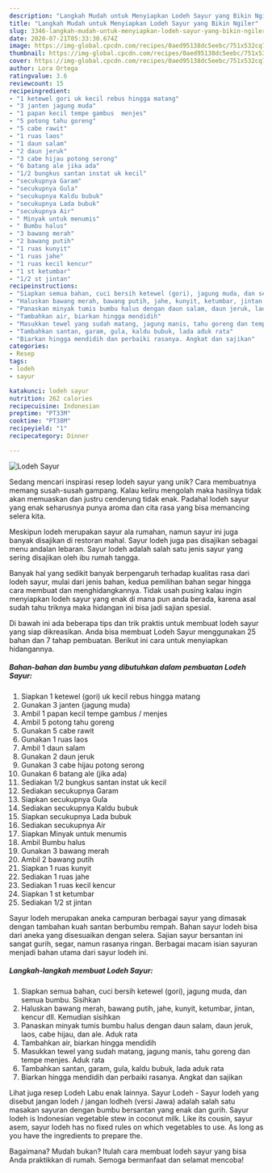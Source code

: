 ```yaml
---
description: "Langkah Mudah untuk Menyiapkan Lodeh Sayur yang Bikin Ngiler"
title: "Langkah Mudah untuk Menyiapkan Lodeh Sayur yang Bikin Ngiler"
slug: 3346-langkah-mudah-untuk-menyiapkan-lodeh-sayur-yang-bikin-ngiler
date: 2020-07-21T05:33:30.674Z
image: https://img-global.cpcdn.com/recipes/0aed95138dc5eebc/751x532cq70/lodeh-sayur-foto-resep-utama.jpg
thumbnail: https://img-global.cpcdn.com/recipes/0aed95138dc5eebc/751x532cq70/lodeh-sayur-foto-resep-utama.jpg
cover: https://img-global.cpcdn.com/recipes/0aed95138dc5eebc/751x532cq70/lodeh-sayur-foto-resep-utama.jpg
author: Lora Ortega
ratingvalue: 3.6
reviewcount: 15
recipeingredient:
- "1 ketewel gori uk kecil rebus hingga matang"
- "3 janten jagung muda"
- "1 papan kecil tempe gambus  menjes"
- "5 potong tahu goreng"
- "5 cabe rawit"
- "1 ruas laos"
- "1 daun salam"
- "2 daun jeruk"
- "3 cabe hijau potong serong"
- "6 batang ale jika ada"
- "1/2 bungkus santan instat uk kecil"
- "secukupnya Garam"
- "secukupnya Gula"
- "secukupnya Kaldu bubuk"
- "secukupnya Lada bubuk"
- "secukupnya Air"
- " Minyak untuk menumis"
- " Bumbu halus"
- "3 bawang merah"
- "2 bawang putih"
- "1 ruas kunyit"
- "1 ruas jahe"
- "1 ruas kecil kencur"
- "1 st ketumbar"
- "1/2 st jintan"
recipeinstructions:
- "Siapkan semua bahan, cuci bersih ketewel (gori), jagung muda, dan semua bumbu. Sisihkan"
- "Haluskan bawang merah, bawang putih, jahe, kunyit, ketumbar, jintan, kencur dll. Kemudian sisihkan"
- "Panaskan minyak tumis bumbu halus dengan daun salam, daun jeruk, laos, cabe hijau, dan ale. Aduk rata"
- "Tambahkan air, biarkan hingga mendidih"
- "Masukkan tewel yang sudah matang, jagung manis, tahu goreng dan tempe menjes. Aduk rata"
- "Tambahkan santan, garam, gula, kaldu bubuk, lada aduk rata"
- "Biarkan hingga mendidih dan perbaiki rasanya. Angkat dan sajikan"
categories:
- Resep
tags:
- lodeh
- sayur

katakunci: lodeh sayur 
nutrition: 262 calories
recipecuisine: Indonesian
preptime: "PT33M"
cooktime: "PT38M"
recipeyield: "1"
recipecategory: Dinner

---
```



![Lodeh Sayur](https://img-global.cpcdn.com/recipes/0aed95138dc5eebc/751x532cq70/lodeh-sayur-foto-resep-utama.jpg)

Sedang mencari inspirasi resep lodeh sayur yang unik? Cara membuatnya memang susah-susah gampang. Kalau keliru mengolah maka hasilnya tidak akan memuaskan dan justru cenderung tidak enak. Padahal lodeh sayur yang enak seharusnya punya aroma dan cita rasa yang bisa memancing selera kita.

Meskipun lodeh merupakan sayur ala rumahan, namun sayur ini juga banyak disajikan di restoran mahal. Sayur lodeh juga pas disajikan sebagai menu andalan lebaran. Sayur lodeh adalah salah satu jenis sayur yang sering disajikan oleh ibu rumah tangga.

Banyak hal yang sedikit banyak berpengaruh terhadap kualitas rasa dari lodeh sayur, mulai dari jenis bahan, kedua pemilihan bahan segar hingga cara membuat dan menghidangkannya. Tidak usah pusing kalau ingin menyiapkan lodeh sayur yang enak di mana pun anda berada, karena asal sudah tahu triknya maka hidangan ini bisa jadi sajian spesial.


Di bawah ini ada beberapa tips dan trik praktis untuk membuat lodeh sayur yang siap dikreasikan. Anda bisa membuat Lodeh Sayur menggunakan 25 bahan dan 7 tahap pembuatan. Berikut ini cara untuk menyiapkan hidangannya.

<!--inarticleads1-->

##### Bahan-bahan dan bumbu yang dibutuhkan dalam pembuatan Lodeh Sayur:

1. Siapkan 1 ketewel (gori) uk kecil rebus hingga matang
1. Gunakan 3 janten (jagung muda)
1. Ambil 1 papan kecil tempe gambus / menjes
1. Ambil 5 potong tahu goreng
1. Gunakan 5 cabe rawit
1. Gunakan 1 ruas laos
1. Ambil 1 daun salam
1. Gunakan 2 daun jeruk
1. Gunakan 3 cabe hijau potong serong
1. Gunakan 6 batang ale (jika ada)
1. Sediakan 1/2 bungkus santan instat uk kecil
1. Sediakan secukupnya Garam
1. Siapkan secukupnya Gula
1. Sediakan secukupnya Kaldu bubuk
1. Siapkan secukupnya Lada bubuk
1. Sediakan secukupnya Air
1. Siapkan  Minyak untuk menumis
1. Ambil  Bumbu halus
1. Gunakan 3 bawang merah
1. Ambil 2 bawang putih
1. Siapkan 1 ruas kunyit
1. Sediakan 1 ruas jahe
1. Sediakan 1 ruas kecil kencur
1. Siapkan 1 st ketumbar
1. Sediakan 1/2 st jintan


Sayur lodeh merupakan aneka campuran berbagai sayur yang dimasak dengan tambahan kuah santan berbumbu rempah. Bahan sayur lodeh bisa dari aneka yang disesuaikan dengan selera. Sajian sayur bersantan ini sangat gurih, segar, namun rasanya ringan. Berbagai macam isian sayuran menjadi bahan utama dari sayur lodeh ini. 

<!--inarticleads2-->

##### Langkah-langkah membuat Lodeh Sayur:

1. Siapkan semua bahan, cuci bersih ketewel (gori), jagung muda, dan semua bumbu. Sisihkan
1. Haluskan bawang merah, bawang putih, jahe, kunyit, ketumbar, jintan, kencur dll. Kemudian sisihkan
1. Panaskan minyak tumis bumbu halus dengan daun salam, daun jeruk, laos, cabe hijau, dan ale. Aduk rata
1. Tambahkan air, biarkan hingga mendidih
1. Masukkan tewel yang sudah matang, jagung manis, tahu goreng dan tempe menjes. Aduk rata
1. Tambahkan santan, garam, gula, kaldu bubuk, lada aduk rata
1. Biarkan hingga mendidih dan perbaiki rasanya. Angkat dan sajikan


Lihat juga resep Lodeh Labu enak lainnya. Sayur Lodeh - Sayur lodeh yang disebut jangan lodeh / jangan lodheh (versi Jawa) adalah salah satu masakan sayuran dengan bumbu bersantan yang enak dan gurih. Sayur lodeh is Indonesian vegetable stew in coconut milk. Like its cousin, sayur asem, sayur lodeh has no fixed rules on which vegetables to use. As long as you have the ingredients to prepare the. 

Bagaimana? Mudah bukan? Itulah cara membuat lodeh sayur yang bisa Anda praktikkan di rumah. Semoga bermanfaat dan selamat mencoba!

